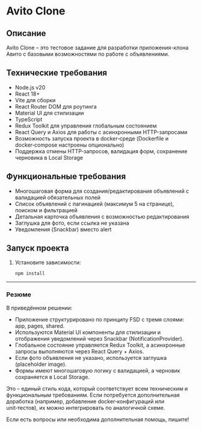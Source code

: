 # Avito Clone

## Описание
Avito Clone – это тестовое задание для разработки приложения-клона Авито с базовыми возможностями по работе с объявлениями.

## Технические требования
- Node.js v20
- React 18+
- Vite для сборки
- React Router DOM для роутинга
- Material UI для стилизации
- TypeScript
- Redux Toolkit для управления глобальным состоянием
- React Query и Axios для работы с асинхронными HTTP-запросами
- Возможность запуска проекта в docker‑среде (Dockerfile и docker‑compose настроены опционально)
- Поддержка отмены HTTP‑запросов, валидация форм, сохранение черновика в Local Storage

## Функциональные требования
- Многошаговая форма для создания/редактирования объявлений с валидацией обязательных полей
- Список объявлений с пагинацией (максимум 5 на странице), поиском и фильтрацией
- Детальная карточка объявления с возможностью редактирования
- Заглушка для фото, если ссылка не указана
- Уведомления (Snackbar) вместо alert

## Запуск проекта

1. Установите зависимости:
   ```bash
   npm install

---

### Резюме

В приведённом решении:
- Приложение структурировано по принципу FSD с тремя слоями: app, pages, shared.
- Используются Material UI компоненты для стилизации и отображения уведомлений через Snackbar (NotificationProvider).
- Глобальное состояние управляется Redux Toolkit, а асинхронные запросы выполняются через React Query + Axios.
- Если фото объявления не указано, используется заглушка (placeholder image).
- Формы имеют многошаговую логику с валидацией, а черновик сохраняется в Local Storage.

Это – единый стиль кода, который соответствует всем техническим и функциональным требованиям. Если потребуется дополнительная доработка (например, добавление docker‑конфигураций или unit‑тестов), их можно интегрировать по аналогичной схеме.

Если есть вопросы или необходима дополнительная помощь, пишите!
